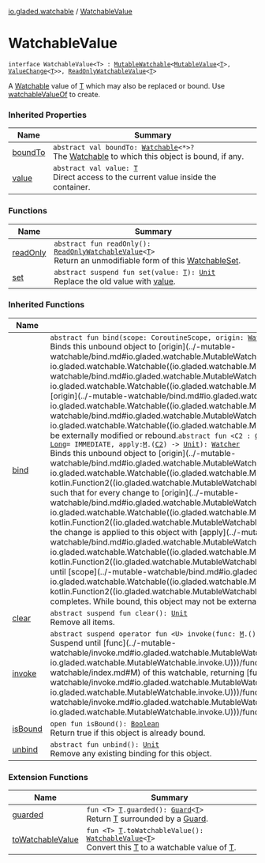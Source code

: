 [io.gladed.watchable](../index.md) / [WatchableValue](./index.md)

# WatchableValue

`interface WatchableValue<T> : `[`MutableWatchable`](../-mutable-watchable/index.md)`<`[`MutableValue`](../-mutable-value/index.md)`<`[`T`](index.md#T)`>, `[`ValueChange`](../-value-change/index.md)`<`[`T`](index.md#T)`>>, `[`ReadOnlyWatchableValue`](../-read-only-watchable-value/index.md)`<`[`T`](index.md#T)`>`

A [Watchable](../-watchable/index.md) value of [T](index.md#T) which may also be replaced or bound. Use [watchableValueOf](../watchable-value-of.md) to create.

### Inherited Properties

| Name | Summary |
|---|---|
| [boundTo](../-mutable-watchable/bound-to.md) | `abstract val boundTo: `[`Watchable`](../-watchable/index.md)`<*>?`<br>The [Watchable](../-watchable/index.md) to which this object is bound, if any. |
| [value](../-read-only-watchable-value/value.md) | `abstract val value: `[`T`](../-read-only-watchable-value/index.md#T)<br>Direct access to the current value inside the container. |

### Functions

| Name | Summary |
|---|---|
| [readOnly](read-only.md) | `abstract fun readOnly(): `[`ReadOnlyWatchableValue`](../-read-only-watchable-value/index.md)`<`[`T`](index.md#T)`>`<br>Return an unmodifiable form of this [WatchableSet](../-watchable-set/index.md). |
| [set](set.md) | `abstract suspend fun set(value: `[`T`](index.md#T)`): `[`Unit`](https://kotlinlang.org/api/latest/jvm/stdlib/kotlin/-unit/index.html)<br>Replace the old value with [value](set.md#io.gladed.watchable.WatchableValue$set(io.gladed.watchable.WatchableValue.T)/value). |

### Inherited Functions

| Name | Summary |
|---|---|
| [bind](../-mutable-watchable/bind.md) | `abstract fun bind(scope: CoroutineScope, origin: `[`Watchable`](../-watchable/index.md)`<`[`C`](../-mutable-watchable/index.md#C)`>): `[`Watcher`](../-watcher/index.md)<br>Binds this unbound object to [origin](../-mutable-watchable/bind.md#io.gladed.watchable.MutableWatchable$bind(kotlinx.coroutines.CoroutineScope, io.gladed.watchable.Watchable((io.gladed.watchable.MutableWatchable.C)))/origin), such that when [origin](../-mutable-watchable/bind.md#io.gladed.watchable.MutableWatchable$bind(kotlinx.coroutines.CoroutineScope, io.gladed.watchable.Watchable((io.gladed.watchable.MutableWatchable.C)))/origin) changes, this object is updated to match [origin](../-mutable-watchable/bind.md#io.gladed.watchable.MutableWatchable$bind(kotlinx.coroutines.CoroutineScope, io.gladed.watchable.Watchable((io.gladed.watchable.MutableWatchable.C)))/origin) exactly, until [scope](../-mutable-watchable/bind.md#io.gladed.watchable.MutableWatchable$bind(kotlinx.coroutines.CoroutineScope, io.gladed.watchable.Watchable((io.gladed.watchable.MutableWatchable.C)))/scope) completes. While bound, this object may not be externally modified or rebound.`abstract fun <C2 : `[`Change`](../-change/index.md)`> bind(scope: CoroutineScope, origin: `[`Watchable`](../-watchable/index.md)`<`[`C2`](../-mutable-watchable/bind.md#C2)`>, period: `[`Long`](https://kotlinlang.org/api/latest/jvm/stdlib/kotlin/-long/index.html)` = IMMEDIATE, apply: `[`M`](../-mutable-watchable/index.md#M)`.(`[`C2`](../-mutable-watchable/bind.md#C2)`) -> `[`Unit`](https://kotlinlang.org/api/latest/jvm/stdlib/kotlin/-unit/index.html)`): `[`Watcher`](../-watcher/index.md)<br>Binds this unbound object to [origin](../-mutable-watchable/bind.md#io.gladed.watchable.MutableWatchable$bind(kotlinx.coroutines.CoroutineScope, io.gladed.watchable.Watchable((io.gladed.watchable.MutableWatchable.bind.C2)), kotlin.Long, kotlin.Function2((io.gladed.watchable.MutableWatchable.M, io.gladed.watchable.MutableWatchable.bind.C2, kotlin.Unit)))/origin), such that for every change to [origin](../-mutable-watchable/bind.md#io.gladed.watchable.MutableWatchable$bind(kotlinx.coroutines.CoroutineScope, io.gladed.watchable.Watchable((io.gladed.watchable.MutableWatchable.bind.C2)), kotlin.Long, kotlin.Function2((io.gladed.watchable.MutableWatchable.M, io.gladed.watchable.MutableWatchable.bind.C2, kotlin.Unit)))/origin), the change is applied to this object with [apply](../-mutable-watchable/bind.md#io.gladed.watchable.MutableWatchable$bind(kotlinx.coroutines.CoroutineScope, io.gladed.watchable.Watchable((io.gladed.watchable.MutableWatchable.bind.C2)), kotlin.Long, kotlin.Function2((io.gladed.watchable.MutableWatchable.M, io.gladed.watchable.MutableWatchable.bind.C2, kotlin.Unit)))/apply), until [scope](../-mutable-watchable/bind.md#io.gladed.watchable.MutableWatchable$bind(kotlinx.coroutines.CoroutineScope, io.gladed.watchable.Watchable((io.gladed.watchable.MutableWatchable.bind.C2)), kotlin.Long, kotlin.Function2((io.gladed.watchable.MutableWatchable.M, io.gladed.watchable.MutableWatchable.bind.C2, kotlin.Unit)))/scope) completes. While bound, this object may not be externally modified or rebound. |
| [clear](../-mutable-watchable/clear.md) | `abstract suspend fun clear(): `[`Unit`](https://kotlinlang.org/api/latest/jvm/stdlib/kotlin/-unit/index.html)<br>Remove all items. |
| [invoke](../-mutable-watchable/invoke.md) | `abstract suspend operator fun <U> invoke(func: `[`M`](../-mutable-watchable/index.md#M)`.() -> `[`U`](../-mutable-watchable/invoke.md#U)`): `[`U`](../-mutable-watchable/invoke.md#U)<br>Suspend until [func](../-mutable-watchable/invoke.md#io.gladed.watchable.MutableWatchable$invoke(kotlin.Function1((io.gladed.watchable.MutableWatchable.M, io.gladed.watchable.MutableWatchable.invoke.U)))/func) can safely execute on the mutable form [M](../-mutable-watchable/index.md#M) of this watchable, returning [func](../-mutable-watchable/invoke.md#io.gladed.watchable.MutableWatchable$invoke(kotlin.Function1((io.gladed.watchable.MutableWatchable.M, io.gladed.watchable.MutableWatchable.invoke.U)))/func)'s result. [func](../-mutable-watchable/invoke.md#io.gladed.watchable.MutableWatchable$invoke(kotlin.Function1((io.gladed.watchable.MutableWatchable.M, io.gladed.watchable.MutableWatchable.invoke.U)))/func) must not block or return the mutable form outside of this routine. |
| [isBound](../-mutable-watchable/is-bound.md) | `open fun isBound(): `[`Boolean`](https://kotlinlang.org/api/latest/jvm/stdlib/kotlin/-boolean/index.html)<br>Return true if this object is already bound. |
| [unbind](../-mutable-watchable/unbind.md) | `abstract fun unbind(): `[`Unit`](https://kotlinlang.org/api/latest/jvm/stdlib/kotlin/-unit/index.html)<br>Remove any existing binding for this object. |

### Extension Functions

| Name | Summary |
|---|---|
| [guarded](../../io.gladed.watchable.util/guarded.md) | `fun <T> `[`T`](../../io.gladed.watchable.util/guarded.md#T)`.guarded(): `[`Guard`](../../io.gladed.watchable.util/-guard/index.md)`<`[`T`](../../io.gladed.watchable.util/guarded.md#T)`>`<br>Return [T](../../io.gladed.watchable.util/guarded.md#T) surrounded by a [Guard](../../io.gladed.watchable.util/-guard/index.md). |
| [toWatchableValue](../to-watchable-value.md) | `fun <T> `[`T`](../to-watchable-value.md#T)`.toWatchableValue(): `[`WatchableValue`](./index.md)`<`[`T`](../to-watchable-value.md#T)`>`<br>Convert this [T](../to-watchable-value.md#T) to a watchable value of [T](../to-watchable-value.md#T). |

